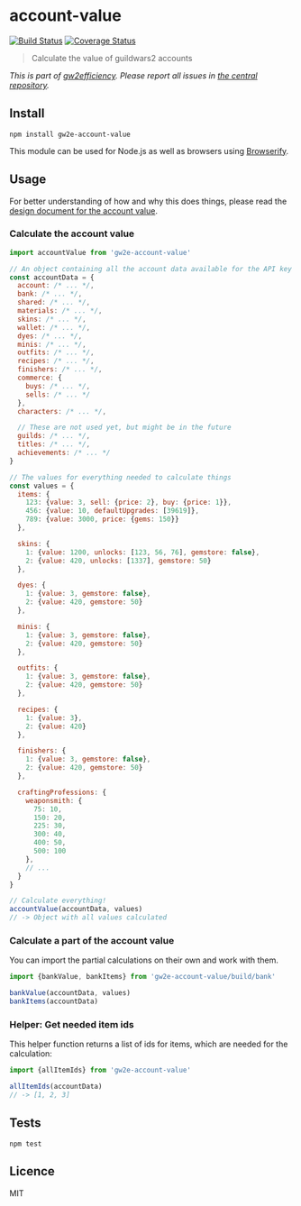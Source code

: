 # account-value

[![Build Status](https://img.shields.io/travis/gw2efficiency/account-value.svg?style=flat-square)](https://travis-ci.org/gw2efficiency/account-value)
[![Coverage Status](https://img.shields.io/codecov/c/github/gw2efficiency/account-value/master.svg?style=flat-square)](https://codecov.io/github/gw2efficiency/account-value)

> Calculate the value of guildwars2 accounts

*This is part of [gw2efficiency](https://gw2efficiency.com). Please report all issues in [the central repository](https://github.com/gw2efficiency/issues/issues).*

## Install

```
npm install gw2e-account-value
```

This module can be used for Node.js as well as browsers using [Browserify](https://github.com/substack/browserify-handbook#how-node_modules-works).

## Usage

For better understanding of how and why this does things, please read the [design document for the account value](https://github.com/gw2efficiency/issues/blob/master/docs/account-value.md).

### Calculate the account value

```js
import accountValue from 'gw2e-account-value'

// An object containing all the account data available for the API key
const accountData = {
  account: /* ... */,
  bank: /* ... */,
  shared: /* ... */,
  materials: /* ... */,
  skins: /* ... */,
  wallet: /* ... */,
  dyes: /* ... */,
  minis: /* ... */,
  outfits: /* ... */,
  recipes: /* ... */,
  finishers: /* ... */,
  commerce: {
    buys: /* ... */,
    sells: /* ... */
  },
  characters: /* ... */,

  // These are not used yet, but might be in the future
  guilds: /* ... */,
  titles: /* ... */,
  achievements: /* ... */
}

// The values for everything needed to calculate things
const values = {
  items: {
    123: {value: 3, sell: {price: 2}, buy: {price: 1}},
    456: {value: 10, defaultUpgrades: [39619]},
    789: {value: 3000, price: {gems: 150}}
  },

  skins: {
    1: {value: 1200, unlocks: [123, 56, 76], gemstore: false},
    2: {value: 420, unlocks: [1337], gemstore: 50}
  },

  dyes: {
    1: {value: 3, gemstore: false},
    2: {value: 420, gemstore: 50}
  },

  minis: {
    1: {value: 3, gemstore: false},
    2: {value: 420, gemstore: 50}
  },

  outfits: {
    1: {value: 3, gemstore: false},
    2: {value: 420, gemstore: 50}
  },

  recipes: {
    1: {value: 3},
    2: {value: 420}
  },

  finishers: {
    1: {value: 3, gemstore: false},
    2: {value: 420, gemstore: 50}
  },

  craftingProfessions: {
    weaponsmith: {
      75: 10,
      150: 20,
      225: 30,
      300: 40,
      400: 50,
      500: 100
    },
    // ...
  }
}

// Calculate everything!
accountValue(accountData, values)
// -> Object with all values calculated
```

### Calculate a part of the account value

You can import the partial calculations on their own and work with them.

```js
import {bankValue, bankItems} from 'gw2e-account-value/build/bank'

bankValue(accountData, values)
bankItems(accountData)
```

### Helper: Get needed item ids

This helper function returns a list of ids for items, which are needed for the calculation:

```js
import {allItemIds} from 'gw2e-account-value'

allItemIds(accountData)
// -> [1, 2, 3]
```

## Tests

```
npm test
```

## Licence

MIT
